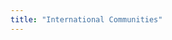```yaml
---
title: "International Communities"
---
```


<!-- Filter-->
<column class="spacer-s bg-black-gradient">

<block>

<card-grid-v2 header="International Communities" title="International Communities" collection="internationalCommunities" :pageSize="16" :isPaginated="false"></card-grid-v2>

</block>

</column>









